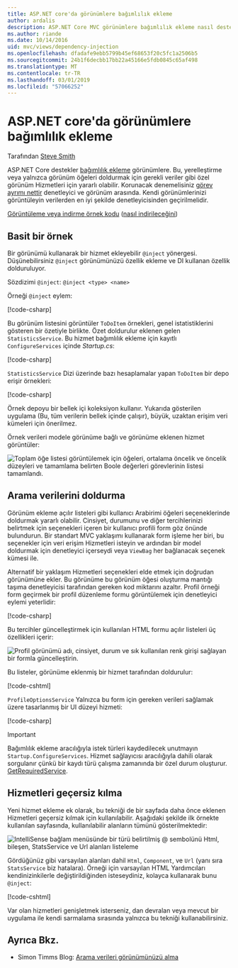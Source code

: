 ```yaml
---
title: ASP.NET core'da görünümlere bağımlılık ekleme
author: ardalis
description: ASP.NET Core MVC görünümlere bağımlılık ekleme nasıl desteklediğini öğrenin.
ms.author: riande
ms.date: 10/14/2016
uid: mvc/views/dependency-injection
ms.openlocfilehash: dfadafe9ebb5799b45ef68653f20c5fc1a2506b5
ms.sourcegitcommit: 24b1f6decbb17bb22a45166e5fdb0845c65af498
ms.translationtype: MT
ms.contentlocale: tr-TR
ms.lasthandoff: 03/01/2019
ms.locfileid: "57066252"
---
```

# <a name="dependency-injection-into-views-in-aspnet-core"></a>ASP.NET core'da görünümlere bağımlılık ekleme

Tarafından [Steve Smith](https://ardalis.com/)

ASP.NET Core destekler [bağımlılık ekleme](xref:fundamentals/dependency-injection) görünümlere. Bu, yerelleştirme veya yalnızca görünüm öğeleri doldurmak için gerekli veriler gibi özel görünüm Hizmetleri için yararlı olabilir. Korunacak denemelisiniz [görev ayrımı nettir](/dotnet/standard/modern-web-apps-azure-architecture/architectural-principles#separation-of-concerns) denetleyici ve görünüm arasında. Kendi görünümlerinizi görüntüleyin verilerden en iyi şekilde denetleyicisinden geçirilmelidir.

[Görüntüleme veya indirme örnek kodu](https://github.com/aspnet/Docs/tree/master/aspnetcore/mvc/views/dependency-injection/sample) ([nasıl indirileceğini](xref:index#how-to-download-a-sample))

## <a name="a-simple-example"></a>Basit bir örnek

Bir görünümü kullanarak bir hizmet ekleyebilir `@inject` yönergesi. Düşünebilirsiniz `@inject` görünümünüzü özellik ekleme ve DI kullanan özellik dolduruluyor.

Sözdizimi `@inject`: `@inject <type> <name>`

Örneği `@inject` eylem:

[!code-csharp[](../../mvc/views/dependency-injection/sample/src/ViewInjectSample/Views/ToDo/Index.cshtml?highlight=4,5,15,16,17)]

Bu görünüm listesini görüntüler `ToDoItem` örnekleri, genel istatistiklerini gösteren bir özetiyle birlikte. Özet doldurulur eklenen gelen `StatisticsService`. Bu hizmet bağımlılık ekleme için kayıtlı `ConfigureServices` içinde *Startup.cs*:

[!code-csharp[](../../mvc/views/dependency-injection/sample/src/ViewInjectSample/Startup.cs?highlight=6,7&range=15-22)]

`StatisticsService` Dizi üzerinde bazı hesaplamalar yapan `ToDoItem` bir depo erişir örnekleri:

[!code-csharp[](../../mvc/views/dependency-injection/sample/src/ViewInjectSample/Model/Services/StatisticsService.cs?highlight=15,20,25)]

Örnek depoyu bir bellek içi koleksiyon kullanır. Yukarıda gösterilen uygulama (Bu, tüm verilerin bellek içinde çalışır), büyük, uzaktan erişim veri kümeleri için önerilmez.

Örnek verileri modele görünüme bağlı ve görünüme eklenen hizmet görüntüler:

![Toplam öğe listesi görüntülemek için öğeleri, ortalama öncelik ve öncelik düzeyleri ve tamamlama belirten Boole değerleri görevlerinin listesi tamamlandı.](dependency-injection/_static/screenshot.png)

## <a name="populating-lookup-data"></a>Arama verilerini doldurma

Görünüm ekleme açılır listeleri gibi kullanıcı Arabirimi öğeleri seçeneklerinde doldurmak yararlı olabilir. Cinsiyet, durumunu ve diğer tercihlerinizi belirtmek için seçenekleri içeren bir kullanıcı profili form göz önünde bulundurun. Bir standart MVC yaklaşımı kullanarak form işleme her biri, bu seçenekler için veri erişim Hizmetleri isteyin ve ardından bir model doldurmak için denetleyici içerseydi veya `ViewBag` her bağlanacak seçenek kümesi ile.

Alternatif bir yaklaşım Hizmetleri seçenekleri elde etmek için doğrudan görünümüne ekler. Bu görünüme bu görünüm öğesi oluşturma mantığı taşıma denetleyicisi tarafından gereken kod miktarını azaltır. Profil örneği form geçirmek bir profil düzenleme formu görüntülemek için denetleyici eylemi yeterlidir:

[!code-csharp[](../../mvc/views/dependency-injection/sample/src/ViewInjectSample/Controllers/ProfileController.cs?highlight=9,19)]

Bu tercihler güncelleştirmek için kullanılan HTML formu açılır listeleri üç özellikleri içerir:

![Profil görünümü adı, cinsiyet, durum ve sık kullanılan renk girişi sağlayan bir formla güncelleştirin.](dependency-injection/_static/updateprofile.png)

Bu listeler, görünüme eklenmiş bir hizmet tarafından doldurulur:

[!code-cshtml[](../../mvc/views/dependency-injection/sample/src/ViewInjectSample/Views/Profile/Index.cshtml?highlight=4,16,17,21,22,26,27)]

`ProfileOptionsService` Yalnızca bu form için gereken verileri sağlamak üzere tasarlanmış bir UI düzeyi hizmeti:

[!code-csharp[](../../mvc/views/dependency-injection/sample/src/ViewInjectSample/Model/Services/ProfileOptionsService.cs?highlight=7,13,24)]

> [!IMPORTANT]
> Bağımlılık ekleme aracılığıyla istek türleri kaydedilecek unutmayın `Startup.ConfigureServices`. Hizmet sağlayıcısı aracılığıyla dahili olarak sorgulanır çünkü bir kaydı türü çalışma zamanında bir özel durum oluşturur. [GetRequiredService](/dotnet/api/microsoft.extensions.dependencyinjection.serviceproviderserviceextensions.getrequiredservice).

## <a name="overriding-services"></a>Hizmetleri geçersiz kılma

Yeni hizmet ekleme ek olarak, bu tekniği de bir sayfada daha önce eklenen Hizmetleri geçersiz kılmak için kullanılabilir. Aşağıdaki şekilde ilk örnekte kullanılan sayfasında, kullanılabilir alanların tümünü gösterilmektedir:

![IntelliSense bağlam menüsünde bir türü belirtilmiş @ sembolünü Html, bileşen, StatsService ve Url alanları listeleme](dependency-injection/_static/razor-fields.png)

Gördüğünüz gibi varsayılan alanları dahil `Html`, `Component`, ve `Url` (yanı sıra `StatsService` biz hatalara). Örneği için varsayılan HTML Yardımcıları kendinizinkilerle değiştirildiğinden isteseydiniz, kolayca kullanarak bunu `@inject`:

[!code-cshtml[](../../mvc/views/dependency-injection/sample/src/ViewInjectSample/Views/Helper/Index.cshtml?highlight=3,11)]

Var olan hizmetleri genişletmek isterseniz, dan devralan veya mevcut bir uygulama ile kendi sarmalama sırasında yalnızca bu tekniği kullanabilirsiniz.

## <a name="see-also"></a>Ayrıca Bkz.

* Simon Timms Blog: [Arama verileri görünümünüzü alma](http://blog.simontimms.com/2015/06/09/getting-lookup-data-into-you-view/)
